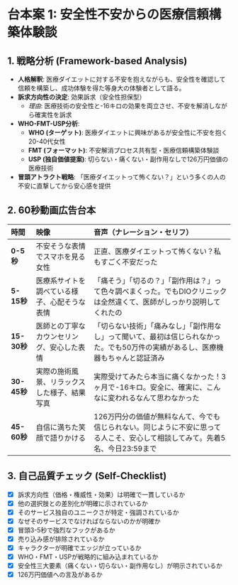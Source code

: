 # 台本案 1: 安全性不安からの医療信頼構築体験談

## 1. 戦略分析 (Framework-based Analysis)

* **人格解釈**: 医療ダイエットに対する不安を抱えながらも、安全性を確認して信頼を構築し、成功体験を得た等身大の体験者として語る。
* **訴求方向性の決定**: 効果訴求（安全性担保型）
    * *理由*: 医療技術の安全性と-16キロの効果を両立させ、不安を解消しながら確実性を訴求
* **WHO-FMT-USP分析**:
    * **WHO (ターゲット)**: 医療ダイエットに興味があるが安全性に不安を抱く20-40代女性
    * **FMT (フォーマット)**: 不安解消プロセス共有型・医療信頼構築体験談
    * **USP (独自価値提案)**: 切らない・痛くない・副作用なしで126万円価値の医療技術
* **冒頭アトラクト戦略**: 「医療ダイエットって怖くない？」という多くの人の不安に直撃してから安心感を提供

## 2. 60秒動画広告台本

| 時間      | 映像                               | 音声（ナレーション・セリフ）                               | 
| :-------- | :--------------------------------- | :--------------------------------------------------------- |
| **0-5秒** | 不安そうな表情でスマホを見る女性 | 正直、医療ダイエットって怖くない？私もすごく不安だった |
| **5-15秒**| 医療系サイトを調べている様子、心配そうな表情 | 「痛そう」「切るの？」「副作用は？」って色々調べまくった。でもDIOクリニックは全然違くて、医師がしっかり説明してくれたの |
| **15-30秒**| 医師との丁寧なカウンセリング、安心した表情 | 「切らない技術」「痛みなし」「副作用なし」って聞いて、最初は信じられなかった。でも50万件の実績があるし、医療機器もちゃんと認証済み |
| **30-45秒**| 実際の施術風景、リラックスした様子、結果写真 | 実際受けてみたら本当に痛くなかった！3ヶ月で-16キロ。安全に、確実に、こんなに変われるなんて思わなかった |
| **45-60秒**| 自信に満ちた笑顔で語りかける | 126万円分の価値が無料なんて、今でも信じられない。同じように不安に思ってる人こそ、安心して相談してみて。先着5名、今日23:59まで |

## 3. 自己品質チェック (Self-Checklist)

- [x] 訴求方向性（価格・権威性・効果）は明確で一貫しているか
- [x] 他の選択肢との差別化が明確に示されているか
- [x] そのサービス独自のユニークさが特定・強調されているか
- [x] なぜそのサービスでなければならないのかが明確か
- [x] 冒頭3-5秒で強烈なフックがあるか
- [x] 売り込み感が排除されているか
- [x] キャラクターが明確でエッジが立っているか
- [x] WHO・FMT・USPが戦略的に組み込まれているか
- [x] 安全性三大要素（痛くない・切らない・副作用なし）が明示されているか
- [x] 126万円価値への言及があるか